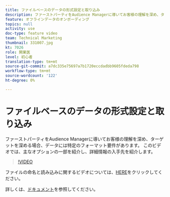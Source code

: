 ```yaml
---
title: ファイルベースのデータの形式設定と取り込み
description: ファーストパーティをAudience Managerに導いてお客様の理解を深め、ターゲットを深める場合、データには特定のフォーマット要件があります。 このビデオでは、主なオプションの一部を紹介し、詳細情報の入手先を紹介します。
feature: オフラインデータのオンボーディング
topics: null
activity: use
doc-type: feature video
team: Technical Marketing
thumbnail: 331007.jpg
kt: 7026
role: 開業医
level: 初心者
translation-type: tm+mt
source-git-commit: a7dc335e75697a7b1720eccdadbb9605fdeda798
workflow-type: tm+mt
source-wordcount: '122'
ht-degree: 0%

---
```



# ファイルベースのデータの形式設定と取り込み

ファーストパーティをAudience Managerに導いてお客様の理解を深め、ターゲットを深める場合、データには特定のフォーマット要件があります。 このビデオでは、主なオプションの一部を紹介し、詳細情報の入手先を紹介します。

>[!VIDEO](https://video.tv.adobe.com/v/331007/?quality=12&learn=on)

ファイルの命名と読み込みに関するビデオについては、[HERE](steps-for-ingesting-file-based-data.md)をクリックしてください。

詳しくは、[ドキュメント](https://experienceleague.adobe.com/docs/audience-manager/user-guide/implementation-integration-guides/sending-audience-data/batch-data-transfer-process/inbound-file-contents.html?)を参照してください。
